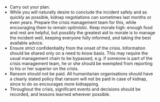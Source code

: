 [Title]: # (Выполнение плана)
[Order]: # (16)

*   Carry out your plan.
*   While you will naturally desire to conclude the incident safely and as quickly as possible, kidnap negotiations can sometimes last months or even years.  Prepare the crisis management team for this, while encouraging them to remain optimistic.  Keep morale high: enough food and rest are helpful, but possibly the greatest aid to morale is to manage the incident well, keeping everyone fully informed, and taking the best available advice.
*   Ensure strict confidentiality from the onset of the crisis.  Information should be shared only on a need to know basis.  This may require the usual management chain to be bypassed, e.g. if someone is part of the crisis management team, he or she should be exempted from reporting to his or her superior on the crisis.
*   Ransom should not be paid.  All humanitarian organisations should have a clearly stated policy that ransom will not be paid in case of kidnap, since to do so encourages more kidnapping.
*   Throughout the crisis, significant events and decisions should be recorded, and lessons learned wherever possible.